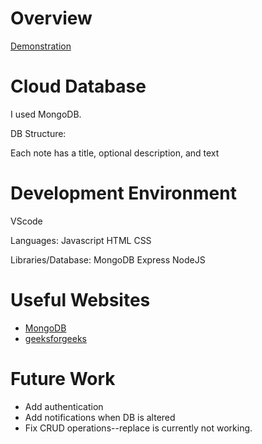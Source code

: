 # Overview

[Demonstration](https://youtu.be/LB_O0ftHpR0)

# Cloud Database

I used MongoDB.

DB Structure: 

Each note has a title, optional description, and text

# Development Environment

VScode

Languages: 
Javascript
HTML
CSS

Libraries/Database:
MongoDB
Express
NodeJS

# Useful Websites

* [MongoDB](https://www.mongodb.com/mern-stack)
* [geeksforgeeks](https://www.geeksforgeeks.org/mern-stack/)

# Future Work

* Add authentication
* Add notifications when DB is altered
* Fix CRUD operations--replace is currently not working.
